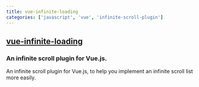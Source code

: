 ```yaml
---
title: vue-infinite-loading
categories: ['javascript', 'vue', 'infinite-scroll-plugin']
---
```

## [vue-infinite-loading](https://github.com/PeachScript/vue-infinite-loading)

### An infinite scroll plugin for Vue.js.

An infinite scroll plugin for Vue.js, to help you implement an infinite scroll list more easily.
